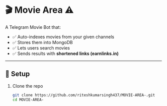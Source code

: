 # 🎬 Movie Area ⚠️

A Telegram Movie Bot that:

- ✅ Auto-indexes movies from your given channels  
- ✅ Stores them into MongoDB  
- ✅ Lets users search movies  
- ✅ Sends results with **shortened links (earnlinks.in)**  

---

## 🔧 Setup

1. Clone the repo  
   ```bash
   git clone https://github.com/riteshkumarsingh437/MOVIE-AREA-.git
   cd MOVIE-AREA-

